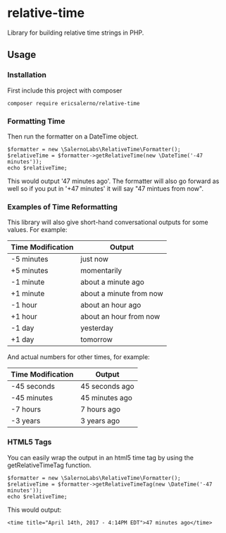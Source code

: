 # relative-time
Library for building relative time strings in PHP.

## Usage

### Installation

First include this project with composer

    composer require ericsalerno/relative-time

### Formatting Time

Then run the formatter on a DateTime object.

    $formatter = new \SalernoLabs\RelativeTime\Formatter();
    $relativeTime = $formatter->getRelativeTime(new \DateTime('-47 minutes'));
    echo $relativeTime;

This would output '47 minutes ago'. The formatter will also go forward as well so if you put in '+47 minutes' it will say "47 mintues from now".

### Examples of Time Reformatting

This library will also give short-hand conversational outputs for some values. For example:

Time Modification  | Output
------------------ | ------------------
-5 minutes         | just now
+5 minutes         | momentarily
-1 minute          | about a minute ago
+1 minute          | about a minute from now
-1 hour            | about an hour ago
+1 hour            | about an hour from now
-1 day             | yesterday
+1 day             | tomorrow

 And actual numbers for other times, for example:

Time Modification | Output
----------------- | -----------------
-45 seconds       | 45 seconds ago
-45 minutes       | 45 minutes ago
-7 hours          | 7 hours ago
-3 years          | 3 years ago

### HTML5 Tags

You can easily wrap the output in an html5 time tag by using the getRelativeTimeTag function.

    $formatter = new \SalernoLabs\RelativeTime\Formatter();
    $relativeTime = $formatter->getRelativeTimeTag(new \DateTime('-47 minutes'));
    echo $relativeTime;

This would output:

    <time title="April 14th, 2017 - 4:14PM EDT">47 minutes ago</time>